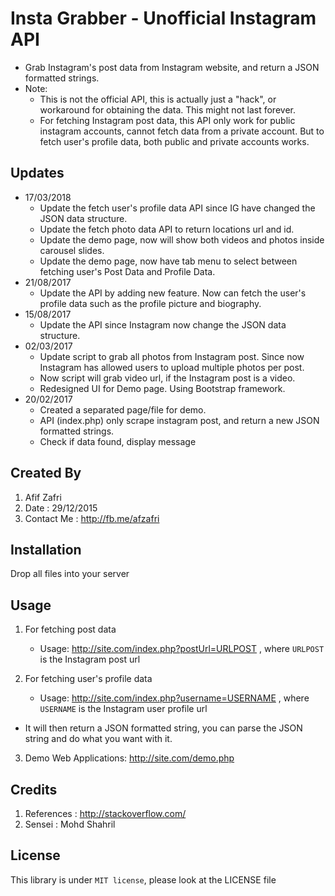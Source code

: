 # Insta Grabber - Unofficial Instagram API
- Grab Instagram's post data from Instagram website, and return a JSON formatted strings.
- Note: 
  - This is not the official API, this is actually just a "hack", or workaround for obtaining the data. This might not last forever.
  - For fetching Instagram post data, this API only work for public instagram accounts, cannot fetch data from a private account. But to fetch user's profile data, both public and private accounts works.

## Updates
- 17/03/2018
	- Update the fetch user's profile data API since IG have changed the JSON data structure.
	- Update the fetch photo data API to return locations url and id.
	- Update the demo page, now will show both videos and photos inside carousel slides.
	- Update the demo page, now have tab menu to select between fetching user's Post Data and Profile Data.
- 21/08/2017
	- Update the API by adding new feature. Now can fetch the user's profile data such as the profile picture and biography.
- 15/08/2017
	- Update the API since Instagram now change the JSON data structure.
- 02/03/2017
	- Update script to grab all photos from Instagram post. Since now Instagram has allowed users to upload multiple photos per post.
	- Now script will grab video url, if the Instagram post is a video.
	- Redesigned UI for Demo page. Using Bootstrap framework.
- 20/02/2017
	- Created a separated page/file for demo.
	- API (index.php) only scrape instagram post, and return a new JSON formatted strings.
	- Check if data found, display message

## Created By
1. Afif Zafri
2. Date : 29/12/2015
3. Contact Me : http://fb.me/afzafri

## Installation

Drop all files into your server

## Usage
1. For fetching post data
	- Usage: http://site.com/index.php?postUrl=URLPOST , where ```URLPOST``` is the Instagram post url
    
2. For fetching user's profile data
	- Usage: http://site.com/index.php?username=USERNAME , where ```USERNAME``` is the Instagram user profile url
- It will then return a JSON formatted string, you can parse the JSON string and do what you want with it.

3. Demo Web Applications: http://site.com/demo.php

## Credits

1. References : http://stackoverflow.com/
2. Sensei : Mohd Shahril

## License
This library is under ```MIT license```, please look at the LICENSE file
